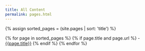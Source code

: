 ```yaml
---
title: All Content
permalink: pages.html
---
```


{% assign sorted_pages = (site.pages | sort: 'title') %}

{% for page in sorted_pages %}
  {% if page.title and page.url %}
    - [{{page.title}}]({{page.url}})
  {% endif %}
{% endfor %}
